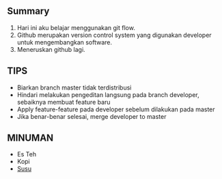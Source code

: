## Summary 
1. Hari ini aku belajar menggunakan git flow. 
2. Github merupakan version control system yang digunakan developer untuk mengembangkan software. 
3. Meneruskan github lagi. 

## TIPS 
- Biarkan branch master tidak terdistribusi
- Hindari melakukan pengeditan langsung pada branch developer, sebaiknya membuat feature baru 
- Apply feature-feature pada developer sebelum dilakukan pada master 
- Jika benar-benar selesai, merge developer to master

## MINUMAN
- Es Teh
- Kopi
- [Susu](https://www.youtube.com/)

